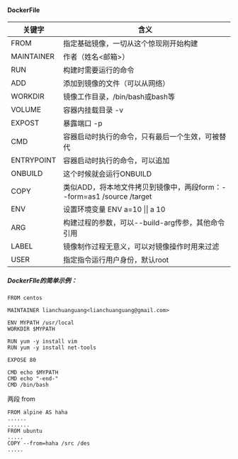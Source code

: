 #### DockerFile

| 关键字     | 含义                                                         |
| ---------- | ------------------------------------------------------------ |
| FROM       | 指定基础镜像，一切从这个惊现刚开始构建                       |
| MAINTAINER | 作者（姓名<邮箱>）                                           |
| RUN        | 构建时需要运行的命令                                         |
| ADD        | 添加到镜像的文件（可以从网络）                               |
| WORKDIR    | 镜像工作目录，/bin/bash或bash等                              |
| VOLUME     | 容器内挂载目录 -v                                            |
| EXPOST     | 暴露端口 -p                                                  |
| CMD        | 容器启动时执行的命令，只有最后一个生效，可被替代             |
| ENTRYPOINT | 容器启动时执行的命令，可以追加                               |
| ONBUILD    | 这个时候就会运行ONBUILD                                      |
| COPY       | 类似ADD，将本地文件拷贝到镜像中，两段form：--form=as1 /source /target |
| ENV        | 设置环境变量 ENV a=10 \|\| a 10                              |
| ARG        | 构建过程的参数，可以--build-arg传参，其他命令引用            |
| LABEL      | 镜像制作过程无意义，可以对镜像操作时用来过滤                 |
| USER       | 指定指令运行用户身份，默认root                               |





##### **DockerFIle的简单示例：**

```
FROM centos

MAINTAINER lianchuanguang<lianchuanguang@gmail.com>

ENV MYPATH /usr/local
WORKDIR $MYPATH

RUN yum -y install vim
RUN yum -y install net-tools

EXPOSE 80

CMD echo $MYPATH
CMD echo "-end-"
CMD /bin/bash
```

两段 from

```
FROM alpine AS haha
......
.......
FROM ubuntu 
.....
COPY --from=haha /src /des
.....
```

